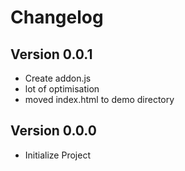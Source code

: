# Changelog

## Version 0.0.1
- Create addon.js
- lot of optimisation
- moved index.html to demo directory

## Version 0.0.0
- Initialize Project
